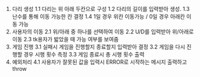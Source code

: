 1. 다리 생성
    1.1 다리는 위 아래 두칸으로 구성
    1.2 다리의 길이를 입력받아 생성.
    1.3 난수를 통해 이동 가능한 칸 결정
    1.4 1일 경우 위칸 이동가능 / 0일 경우 아래칸 이동 가능 
2. 사용자의 이동
    2.1 위/아래 중 하나를 선택하여 이동
    2.2 U/D를 입력받아 위/아래로 이동
    2.3 tk용자가 밟았을 때 가능 여부를 보여줌
3. 게임 진행
    3.1 실패시 게임을 진행할지 종료할지 입력받아 결정
    3.2 게임을 다시 진행할 경우 시행 횟수 측정
    3.3 게임 종료시 총 시행 횟수 출력
4. 예외처리
    4.1 사용자가 잘못된 값을 입력시 ERROR로 시작하는 메시지 출력하고 throw